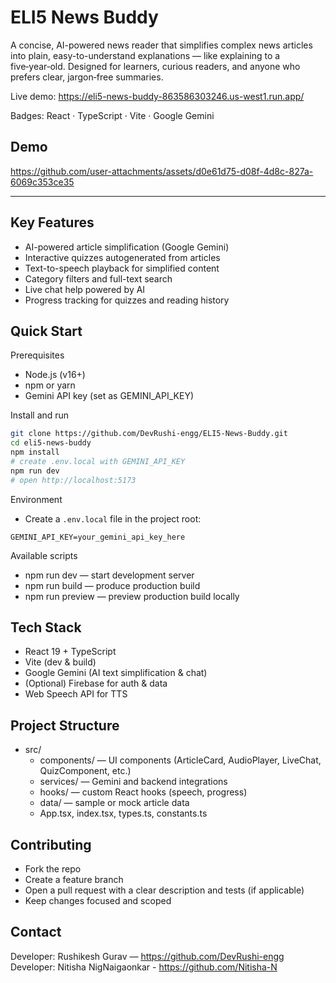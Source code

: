 # ELI5 News Buddy

A concise, AI-powered news reader that simplifies complex news articles into plain, easy-to-understand explanations — like explaining to a five‑year‑old. Designed for learners, curious readers, and anyone who prefers clear, jargon‑free summaries.

Live demo: https://eli5-news-buddy-863586303246.us-west1.run.app/

Badges: React · TypeScript · Vite · Google Gemini

## Demo

https://github.com/user-attachments/assets/d0e61d75-d08f-4d8c-827a-6069c353ce35


---

## Key Features
- AI-powered article simplification (Google Gemini)
- Interactive quizzes autogenerated from articles
- Text-to-speech playback for simplified content
- Category filters and full-text search
- Live chat help powered by AI
- Progress tracking for quizzes and reading history

## Quick Start

Prerequisites
- Node.js (v16+)
- npm or yarn
- Gemini API key (set as GEMINI_API_KEY)

Install and run
```bash
git clone https://github.com/DevRushi-engg/ELI5-News-Buddy.git
cd eli5-news-buddy
npm install
# create .env.local with GEMINI_API_KEY
npm run dev
# open http://localhost:5173
```

Environment
- Create a `.env.local` file in the project root:
```env
GEMINI_API_KEY=your_gemini_api_key_here
```

Available scripts
- npm run dev — start development server
- npm run build — produce production build
- npm run preview — preview production build locally

## Tech Stack
- React 19 + TypeScript
- Vite (dev & build)
- Google Gemini (AI text simplification & chat)
- (Optional) Firebase for auth & data
- Web Speech API for TTS

## Project Structure
- src/
  - components/ — UI components (ArticleCard, AudioPlayer, LiveChat, QuizComponent, etc.)
  - services/ — Gemini and backend integrations
  - hooks/ — custom React hooks (speech, progress)
  - data/ — sample or mock article data
  - App.tsx, index.tsx, types.ts, constants.ts

## Contributing
- Fork the repo
- Create a feature branch
- Open a pull request with a clear description and tests (if applicable)
- Keep changes focused and scoped

## Contact
Developer: Rushikesh Gurav — https://github.com/DevRushi-engg
Developer: Nitisha NigNaigaonkar - https://github.com/Nitisha-N

<!-- End of README -->
